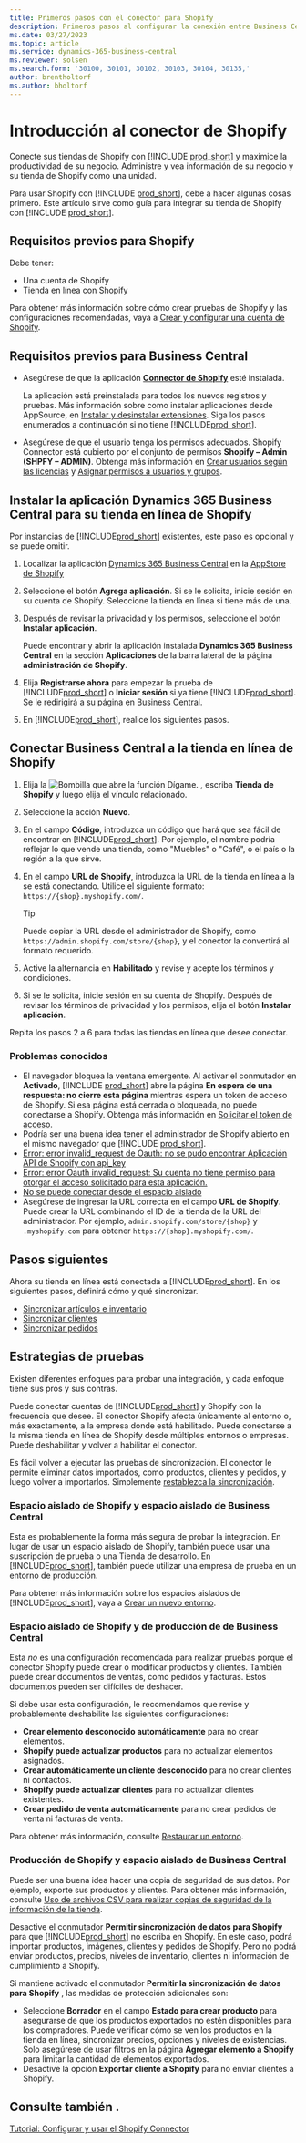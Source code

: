 ```yaml
---
title: Primeros pasos con el conector para Shopify
description: Primeros pasos al configurar la conexión entre Business Central y Shopify
ms.date: 03/27/2023
ms.topic: article
ms.service: dynamics-365-business-central
ms.reviewer: solsen
ms.search.form: '30100, 30101, 30102, 30103, 30104, 30135,'
author: brentholtorf
ms.author: bholtorf
---
```


# <a name="get-started-with-the-shopify-connector"></a>Introducción al conector de Shopify

Conecte sus tiendas de Shopify con [!INCLUDE [prod_short](../includes/prod_short.md)] y maximice la productividad de su negocio. Administre y vea información de su negocio y su tienda de Shopify como una unidad.

Para usar Shopify con [!INCLUDE [prod_short](../includes/prod_short.md)], debe a hacer algunas cosas primero. Este artículo sirve como guía para integrar su tienda de Shopify con [!INCLUDE [prod_short](../includes/prod_short.md)].

## <a name="prerequisites-for-shopify"></a>Requisitos previos para Shopify

Debe tener:

- Una cuenta de Shopify
- Tienda en línea con Shopify

Para obtener más información sobre cómo crear pruebas de Shopify y las configuraciones recomendadas, vaya a [Crear y configurar una cuenta de Shopify](shopify-account.md).

## <a name="prerequisites-for-business-central"></a>Requisitos previos para Business Central

- Asegúrese de que la aplicación **[Connector de Shopify](https://go.microsoft.com/fwlink/?linkid=2196238)** esté instalada.

  La aplicación está preinstalada para todos los nuevos registros y pruebas. Más información sobre como instalar aplicaciones desde AppSource, en [Instalar y desinstalar extensiones](../ui-extensions-install-uninstall.md#install). Siga los pasos enumerados a continuación si no tiene [!INCLUDE[prod_short](../includes/prod_short.md)].

- Asegúrese de que el usuario tenga los permisos adecuados. Shopify Connector está cubierto por el conjunto de permisos **Shopify – Admin (SHPFY – ADMIN)**. Obtenga más información en [Crear usuarios según las licencias](../ui-how-users-permissions.md) y [Asignar permisos a usuarios y grupos](../ui-define-granular-permissions.md).

## <a name="install-the-dynamics-365-business-central-app-to-your-shopify-online-store"></a>Instalar la aplicación Dynamics 365 Business Central para su tienda en línea de Shopify

Por instancias de [!INCLUDE[prod_short](../includes/prod_short.md)] existentes, este paso es opcional y se puede omitir.

1. Localizar la aplicación [Dynamics 365 Business Central](https://apps.shopify.com/dynamics-365-business-central) en la [AppStore de Shopify](https://apps.shopify.com/)
2. Seleccione el botón **Agrega aplicación**. Si se le solicita, inicie sesión en su cuenta de Shopify. Seleccione la tienda en línea si tiene más de una.
3. Después de revisar la privacidad y los permisos, seleccione el botón **Instalar aplicación**.

   Puede encontrar y abrir la aplicación instalada **Dynamics 365 Business Central** en la sección **Aplicaciones** de la barra lateral de la página **administración de Shopify**.
4. Elija **Registrarse ahora** para empezar la prueba de [!INCLUDE[prod_short](../includes/prod_short.md)] o **Iniciar sesión** si ya tiene [!INCLUDE[prod_short](../includes/prod_short.md)]. Se le redirigirá a su página en [Business Central](https://businesscentral.dynamics.com).
5. En [!INCLUDE[prod_short](../includes/prod_short.md)], realice los siguientes pasos.

## <a name="connect-business-central-to-the-shopify-online-store"></a>Conectar Business Central a la tienda en línea de Shopify

1. Elija la ![Bombilla que abre la función Dígame.](../media/ui-search/search_small.png "Dígame qué desea hacer") , escriba **Tienda de Shopify** y luego elija el vínculo relacionado.
2. Seleccione la acción **Nuevo**.  
3. En el campo **Código**, introduzca un código que hará que sea fácil de encontrar en [!INCLUDE[prod_short](../includes/prod_short.md)]. Por ejemplo, el nombre podría reflejar lo que vende una tienda, como "Muebles" o "Café", o el país o la región a la que sirve.
4. En el campo **URL de Shopify**, introduzca la URL de la tienda en línea a la se está conectando. Utilice el siguiente formato: `https://{shop}.myshopify.com/`.

   > [!TIP]
   > Puede copiar la URL desde el administrador de Shopify, como `https://admin.shopify.com/store/{shop}`, y el conector la convertirá al formato requerido.

5. Active la alternancia en **Habilitado** y revise y acepte los términos y condiciones.
6. Si se le solicita, inicie sesión en su cuenta de Shopify. Después de revisar los términos de privacidad y los permisos, elija el botón **Instalar aplicación**.

Repita los pasos 2 a 6 para todas las tiendas en línea que desee conectar.

### <a name="known-issues"></a>Problemas conocidos

- El navegador bloquea la ventana emergente. Al activar el conmutador en **Activado**, [!INCLUDE [prod_short](../includes/prod_short.md)] abre la página **En espera de una respuesta: no cierre esta página** mientras espera un token de acceso de Shopify. Si esa página está cerrada o bloqueada, no puede conectarse a Shopify. Obtenga más información en [Solicitar el token de acceso](troubleshoot.md#request-the-access-token).
- Podría ser una buena idea tener el administrador de Shopify abierto en el mismo navegador que [!INCLUDE [prod_short](../includes/prod_short.md)].
- [Error: error invalid_request de Oauth: no se pudo encontrar Aplicación API de Shopify con api_key](troubleshoot.md#error-oauth-error-invalid_request-could-not-find-shopify-api-application-with-api_key)
- [Error: error Oauth invalid_request: Su cuenta no tiene permiso para otorgar el acceso solicitado para esta aplicación.](troubleshoot.md#error-oauth-error-invalid_request-your-account-does-not-have-permission-to-grant-the-requested-access-for-this-app)
- [No se puede conectar desde el espacio aislado](troubleshoot.md#verify-and-enable-permissions-to-make-http-requests-in-a-non-production-environment)
- Asegúrese de ingresar la URL correcta en el campo **URL de Shopify**. Puede crear la URL combinando el ID de la tienda de la URL del administrador. Por ejemplo, `admin.shopify.com/store/{shop}` y `.myshopify.com` para obtener `https://{shop}.myshopify.com/`.

## <a name="next-steps"></a>Pasos siguientes

Ahora su tienda en línea está conectada a [!INCLUDE[prod_short](../includes/prod_short.md)]. En los siguientes pasos, definirá cómo y qué sincronizar.

- [Sincronizar artículos e inventario](synchronize-items.md)
- [Sincronizar clientes](synchronize-customers.md)
- [Sincronizar pedidos](synchronize-orders.md)

## <a name="testing-strategies"></a>Estrategias de pruebas

Existen diferentes enfoques para probar una integración, y cada enfoque tiene sus pros y sus contras.

Puede conectar cuentas de [!INCLUDE[prod_short](../includes/prod_short.md)] y Shopify con la frecuencia que desee. El conector Shopify afecta únicamente al entorno o, más exactamente, a la empresa donde está habilitado. Puede conectarse a la misma tienda en línea de Shopify desde múltiples entornos o empresas. Puede deshabilitar y volver a habilitar el conector.

Es fácil volver a ejecutar las pruebas de sincronización. El conector le permite eliminar datos importados, como productos, clientes y pedidos, y luego volver a importarlos. Simplemente [restablezca la sincronización](troubleshoot.md#reset-sync).

### <a name="shopify-sandbox-and-business-central-sandbox"></a>Espacio aislado de Shopify y espacio aislado de Business Central

Esta es probablemente la forma más segura de probar la integración. En lugar de usar un espacio aislado de Shopify, también puede usar una suscripción de prueba o una Tienda de desarrollo. En [!INCLUDE[prod_short](../includes/prod_short.md)], también puede utilizar una empresa de prueba en un entorno de producción.

Para obtener más información sobre los espacios aislados de [!INCLUDE[prod_short](../includes/prod_short.md)], vaya a [Crear un nuevo entorno](/dynamics365/business-central/dev-itpro/administration/tenant-admin-center-environments#create-a-new-environment).

### <a name="shopify-sandbox-and-business-central-production"></a>Espacio aislado de Shopify y de producción de de Business Central

Esta *no* es una configuración recomendada para realizar pruebas porque el conector Shopify puede crear o modificar productos y clientes. También puede crear documentos de ventas, como pedidos y facturas. Estos documentos pueden ser difíciles de deshacer.
 
Si debe usar esta configuración, le recomendamos que revise y probablemente deshabilite las siguientes configuraciones:

* **Crear elemento desconocido automáticamente** para no crear elementos.
* **Shopify puede actualizar productos** para no actualizar elementos asignados.
* **Crear automáticamente un cliente desconocido** para no crear clientes ni contactos.
* **Shopify puede actualizar clientes** para no actualizar clientes existentes.
* **Crear pedido de venta automáticamente** para no crear pedidos de venta ni facturas de venta.

Para obtener más información, consulte [Restaurar un entorno](/dynamics365/business-central/dev-itpro/administration/tenant-admin-center-backup-restore).

### <a name="shopify-production-and-business-central-sandbox"></a>Producción de Shopify y espacio aislado de Business Central

Puede ser una buena idea hacer una copia de seguridad de sus datos. Por ejemplo, exporte sus productos y clientes. Para obtener más información, consulte [Uso de archivos CSV para realizar copias de seguridad de la información de la tienda](https://help.shopify.com/en/manual/shopify-admin/duplicate-store#using-csv-files-to-back-up-store-information).

Desactive el conmutador **Permitir sincronización de datos para Shopify** para que [!INCLUDE[prod_short](../includes/prod_short.md)] no escriba en Shopify. En este caso, podrá importar productos, imágenes, clientes y pedidos de Shopify. Pero no podrá enviar productos, precios, niveles de inventario, clientes ni información de cumplimiento a Shopify.

Si mantiene activado el conmutador **Permitir la sincronización de datos para Shopify** , las medidas de protección adicionales son:

*   Seleccione **Borrador** en el campo **Estado para crear producto** para asegurarse de que los productos exportados no estén disponibles para los compradores. Puede verificar cómo se ven los productos en la tienda en línea, sincronizar precios, opciones y niveles de existencias. Solo asegúrese de usar filtros en la página **Agregar elemento a Shopify**  para limitar la cantidad de elementos exportados.
* Desactive la opción **Exportar cliente a Shopify** para no enviar clientes a Shopify.

## <a name="see-also"></a>Consulte también .

[Tutorial: Configurar y usar el Shopify Connector](walkthrough-setting-up-and-using-shopify.md)  

